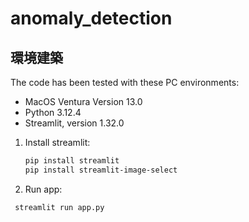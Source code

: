 # anomaly_detection

## 環境建築
The code has been tested with these PC environments:
- MacOS Ventura Version 13.0
- Python 3.12.4
- Streamlit, version 1.32.0
1. Install streamlit:

   ```bash
   pip install streamlit
   pip install streamlit-image-select
   ```
   
2. Run app:
  ```bash
   streamlit run app.py
   ```
